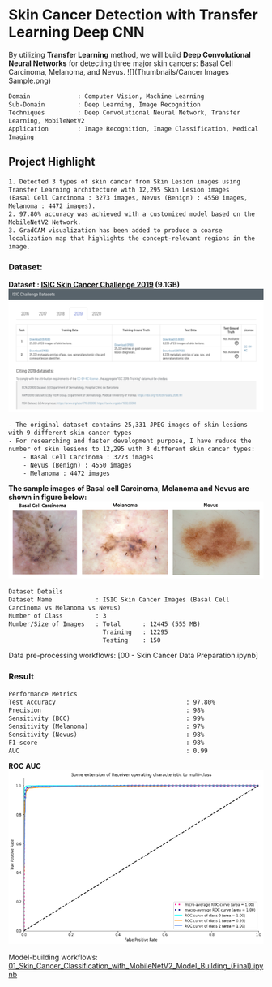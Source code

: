# Skin Cancer Detection with Transfer Learning Deep CNN
By utilizing **Transfer Learning** method, we will build **Deep Convolutional Neural Networks** for detecting three major skin cancers: Basal Cell Carcinoma, Melanoma, and Nevus.
![](Thumbnails/Cancer Images Sample.png)
```
Domain             : Computer Vision, Machine Learning 
Sub-Domain         : Deep Learning, Image Recognition
Techniques         : Deep Convolutional Neural Network, Transfer Learning, MobileNetV2
Application        : Image Recognition, Image Classification, Medical Imaging
```

## Project Highlight

``` 
1. Detected 3 types of skin cancer from Skin Lesion images using Transfer Learning architecture with 12,295 Skin Lesion images 
(Basal Cell Carcinoma : 3273 images, Nevus (Benign) : 4550 images, Melanoma : 4472 images).
2. 97.80% accuracy was achieved with a customized model based on the MobileNetV2 Network.
3. GradCAM visualization has been added to produce a coarse localization map that highlights the concept-relevant regions in the image.
```

### Dataset: 
**Dataset : [ISIC Skin Cancer Challenge 2019](https://challenge.isic-archive.com/data/#2019) (9.1GB)**
![](Thumbnails/dataset.png)

```
- The original dataset contains 25,331 JPEG images of skin lesions with 9 different skin cancer types
- For researching and faster development purpose, I have reduce the number of skin lesions to 12,295 with 3 different skin cancer types:
    - Basal Cell Carcinoma : 3273 images
    - Nevus (Benign) : 4550 images
    - Melanoma : 4472 images  
```
**The sample images of Basal cell Carcinoma, Melanoma and Nevus are shown in figure below:**
![](Thumbnails/3cancers.png)
```
Dataset Details
Dataset Name            : ISIC Skin Cancer Images (Basal Cell Carcinoma vs Melanoma vs Nevus)
Number of Class         : 3
Number/Size of Images   : Total      : 12445 (555 MB)
                          Training   : 12295
                          Testing    : 150
```
Data pre-processing workflows: [00 - Skin Cancer Data Preparation.ipynb]

### Result 

```
Performance Metrics 
Test Accuracy                                    : 97.80%
Precision                                        : 98%
Sensitivity (BCC)                                : 99% 
Sensitivity (Melanoma)                           : 97% 
Sensitivity (Nevus)                              : 98%
F1-score                                         : 98%
AUC                                              : 0.99
```

**ROC AUC**
![](Thumbnails/ROC.png)

Model-building workflows: [01_Skin_Cancer_Classification_with_MobileNetV2_Model_Building_(Final).ipynb](https://github.com/zacharyvunguyen/Skin-Cancer-Detection-with-Transfer-Learning-Deep-CNN/blob/9bb2cb94f05340a2049fc858eabefd1105116ff9/01_Skin_Cancer_Classification_with_MobileNetV2_Model_Building_(Final).ipynb)

